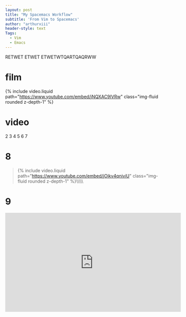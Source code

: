 ```yaml
---
layout: post
title: "My Spacemacs Workflow"
subtitle: 'From Vim to Spacemacs'
author: "arthurxiii"
header-style: text
Tags:
  - Vim
  - Emacs
---
```


RETWET ETWET ETWETWTQARTQAQRWW



# film
{% include video.liquid path="https://www.youtube.com/embed/jNQXAC9IVRw" class="img-fluid rounded z-depth-1" %}


# video


2
3
4
5
6
7

# 8

>{% include video.liquid path="https://www.youtube.com/embed/jOikv4qniviU" class="img-fluid rounded z-depth-1" %}\\\\\\\\\


# 9

<iframe width="560" height="315" src="https://www.youtube.com/embed/Z8WsdEqap5w?si=VmS3L5LVLqxHf6UH" title="YouTube video player" frameborder="0" allow="accelerometer; autoplay; clipboard-write; encrypted-media; gyroscope; picture-in-picture; web-share" referrerpolicy="strict-origin-when-cross-origin" allowfullscreen></iframe>


